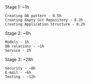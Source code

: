 Stage 1: ~1h

    Creating DB pattern - 0.5h
    Creating Empty Git Repository - 0.2h
    Creating Application Structure - 0.2h
Stage 2: ~6h

    Models - 1h
    DB relations - ~1h
    Service - 2h
Stage 3: ~28h

    Security - ~8h
    E-mail - ~6h
    Testing - ~12h